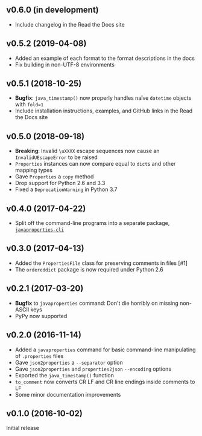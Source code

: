 v0.6.0 (in development)
-----------------------
- Include changelog in the Read the Docs site

v0.5.2 (2019-04-08)
-------------------
- Added an example of each format to the format descriptions in the docs
- Fix building in non-UTF-8 environments

v0.5.1 (2018-10-25)
-------------------
- **Bugfix**: `java_timestamp()` now properly handles naïve `datetime` objects
  with `fold=1`
- Include installation instructions, examples, and GitHub links in the Read the
  Docs site

v0.5.0 (2018-09-18)
-------------------
- **Breaking**: Invalid `\uXXXX` escape sequences now cause an
  `InvalidUEscapeError` to be raised
- `Properties` instances can now compare equal to `dict`s and other mapping
  types
- Gave `Properties` a `copy` method
- Drop support for Python 2.6 and 3.3
- Fixed a `DeprecationWarning` in Python 3.7

v0.4.0 (2017-04-22)
-------------------
- Split off the command-line programs into a separate package,
  [`javaproperties-cli`](https://github.com/jwodder/javaproperties-cli)

v0.3.0 (2017-04-13)
-------------------
- Added the `PropertiesFile` class for preserving comments in files [#1]
- The `ordereddict` package is now required under Python 2.6

v0.2.1 (2017-03-20)
-------------------
- **Bugfix** to `javaproperties` command: Don't die horribly on missing
  non-ASCII keys
- PyPy now supported

v0.2.0 (2016-11-14)
-------------------
- Added a `javaproperties` command for basic command-line manipulating of
  `.properties` files
- Gave `json2properties` a `--separator` option
- Gave `json2properties` and `properties2json` `--encoding` options
- Exported the `java_timestamp()` function
- `to_comment` now converts CR LF and CR line endings inside comments to LF
- Some minor documentation improvements

v0.1.0 (2016-10-02)
-------------------
Initial release
